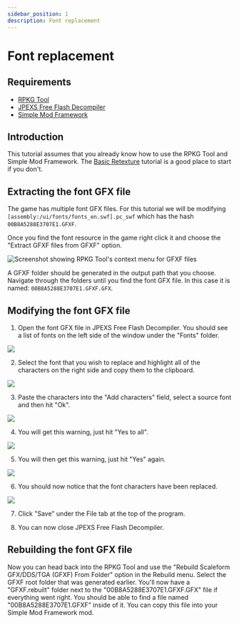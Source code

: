 ```yaml
---
sidebar_position: 1
description: Font replacement
---
```


# Font replacement

## Requirements
- [RPKG Tool](/rpkg)
- [JPEXS Free Flash Decompiler](https://github.com/jindrapetrik/jpexs-decompiler)
- [Simple Mod Framework](https://www.nexusmods.com/hitman3/mods/200)

## Introduction
This tutorial assumes that you already know how to use the RPKG Tool and Simple Mod Framework. The [Basic Retexture](../suitmodding/basicretexture.md) tutorial is a good place to start if you don't.

## Extracting the font GFX file
The game has multiple font GFX files. For this tutorial we will be modifying `[assembly:/ui/fonts/fonts_en.swf].pc_swf` which has the hash `00B8A5288E3707E1.GFXF`.

Once you find the font resource in the game right click it and choose the "Extract GFXF files from GFXF" option.

![Screenshot showing RPKG Tool's context menu for GFXF files](pathname:///media/scaleform/fontreplacement/extract-font-gfx.png)

A GFXF folder should be generated in the output path that you choose. Navigate through the folders until you find the font GFX file. In this case it is named: `00B8A5288E3707E1.GFXF.GFX`.

## Modifying the font GFX file
1. Open the font GFX file in JPEXS Free Flash Decompiler. You should see a list of fonts on the left side of the window under the "Fonts" folder.

![](pathname:///media/scaleform/fontreplacement/jpexs-fonts.png)

2. Select the font that you wish to replace and highlight all of the characters on the right side and copy them to the clipboard.

![](pathname:///media/scaleform/fontreplacement/jpexs-font-characters-highlighted.png)

3. Paste the characters into the "Add characters" field, select a source font and then hit "Ok".

![](pathname:///media/scaleform/fontreplacement/jpexs-font-add-characters.png)

4. You will get this warning, just hit "Yes to all".

![](pathname:///media/scaleform/fontreplacement/jpexs-font-replacement-warning.png)

5. You will then get this warning, just hit "Yes" again.

![](pathname:///media/scaleform/fontreplacement/jpexs-font-replacement-2nd-warning.png)

6. You should now notice that the font characters have been replaced.

![](pathname:///media/scaleform/fontreplacement/jpexs-font-replacement-done.png)

7. Click "Save" under the File tab at the top of the program.

8. You can now close JPEXS Free Flash Decompiler.

## Rebuilding the font GFX file
Now you can head back into the RPKG Tool and use the "Rebuild Scaleform GFX/DDS/TGA (GFXF) From Folder" option in the Rebuild menu. Select the GFXF root folder that was generated earlier. You'll now have a "GFXF.rebuilt" folder next to the "00B8A5288E3707E1.GFXF.GFX" file if everything went right. You should be able to find a file named "00B8A5288E3707E1.GFXF" inside of it. You can copy this file into your Simple Mod Framework mod.